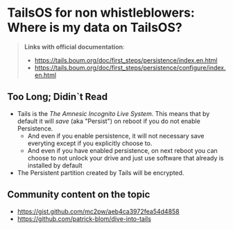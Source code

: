 # TailsOS for non whistleblowers: Where is my data on TailsOS?

> **Links with official documentation**:
> - <https://tails.boum.org/doc/first_steps/persistence/index.en.html>
> - <https://tails.boum.org/doc/first_steps/persistence/configure/index.en.html>

## Too Long; Didin`t Read

- Tails is the *The Amnesic Incognito Live System*. This means that by default
  it will _save_ (aka "Persist") on reboot if you do not enable Persistence.
  - And even if you enable persistence, it will not necessary save everyting
    except if you explicitly choose to.
  - And even if you have enabled persistence, on next reboot you can choose
    to not unlock your drive and just use software that already is installed
    by default
- The Persistent partition created by Tails will be encrypted.


## Community content on the topic

- <https://gist.github.com/mc2pw/aeb4ca3972fea54d4858>
- <https://github.com/patrick-blom/dive-into-tails>